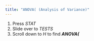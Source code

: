 ```yaml
---
title: "ANOVA( (Analysis of Variance)"
---
```


1. Press *STAT*
2. Slide over to *TESTS*
3. Scroll down to *H* to find ***ANOVA(***
